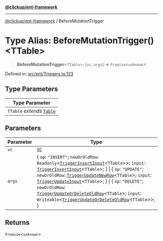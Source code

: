 [**@clickup/ent-framework**](../README.md)

***

[@clickup/ent-framework](../globals.md) / BeforeMutationTrigger

# Type Alias: BeforeMutationTrigger()\<TTable\>

> **BeforeMutationTrigger**\<`TTable`\>: (`vc`, `args`) => `Promise`\<`unknown`\>

Defined in: [src/ent/Triggers.ts:123](https://github.com/clickup/ent-framework/blob/master/src/ent/Triggers.ts#L123)

## Type Parameters

| Type Parameter |
| ------ |
| `TTable` *extends* [`Table`](Table.md) |

## Parameters

| Parameter | Type |
| ------ | ------ |
| `vc` | [`VC`](../classes/VC.md) |
| `args` | \{ `op`: `"INSERT"`; `newOrOldRow`: `Readonly`\<[`TriggerInsertInput`](TriggerInsertInput.md)\<`TTable`\>\>; `input`: [`TriggerInsertInput`](TriggerInsertInput.md)\<`TTable`\>; \} \| \{ `op`: `"UPDATE"`; `newOrOldRow`: [`TriggerUpdateNewRow`](TriggerUpdateNewRow.md)\<`TTable`\>; `input`: [`TriggerUpdateInput`](TriggerUpdateInput.md)\<`TTable`\>; \} \| \{ `op`: `"DELETE"`; `newOrOldRow`: [`TriggerUpdateOrDeleteOldRow`](TriggerUpdateOrDeleteOldRow.md)\<`TTable`\>; `input`: `Writeable`\<[`TriggerUpdateOrDeleteOldRow`](TriggerUpdateOrDeleteOldRow.md)\<`TTable`\>\>; \} |

## Returns

`Promise`\<`unknown`\>
